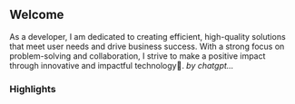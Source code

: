 ## Welcome

<!---
![coturiv's github stats](https://github-readme-stats.vercel.app/api?username=coturiv&hide=prs&text_color=586069&layout=compact&hide_border=true&bg_color=fff)
![coturiv's github langs](https://github-readme-stats.vercel.app/api/top-langs/?username=coturiv&text_color=586069&layout=compact&hide_border=true&bg_color=fff&title_color=0366d6&count_private=true&include_all_commits=true)
-->

As a developer, I am dedicated to creating efficient, high-quality solutions that meet user needs and drive business success. With a strong focus on problem-solving and collaboration, I strive to make a positive impact through innovative and impactful technology:beers:.   _by chatgpt..._

### Highlights
